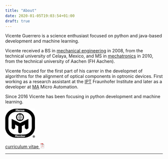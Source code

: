 ```yaml
---
title: "About"
date: 2020-01-05T19:03:54+01:00
draft: true
---
```


Vicente Guerrero is a science enthusiast focused on python and java-based development and machine learning.

Vicente received a BS in [mechanical engineering](http://itcelaya.edu.mx/) in 2008, from the technical university of Celaya, Mexico, and MS in [mechatronics](https://www.fh-aachen.de/) in 2010, from the technical university of Aachen (FH Aachen).

Vicente focused for the first part of his carrer in the developmet of algorithms for the alignment of optical components in optronic devices. First working as a research assistant at the [IPT](https://www.ipt.fraunhofer.de/en.html) Fraunhofer Institute and later as a developer at [MA](https://www.micro-automation.de/en/applications/highly-exact-assembly-of-optical-systems/) Micro Automation.

Since 2016 Vicente has been focusing in python development and machine learning.


<a href="https://www.mensa.org/">
        <img src="/images/about/mensa_member_small.png" alt="Mensa member" title="Mensa member"/>
</a>

[curriculum vitae ![CV as pdf](/images/about/pdf-icon.png)](/documents/guerrero_cv.pdf)<br/>

---
